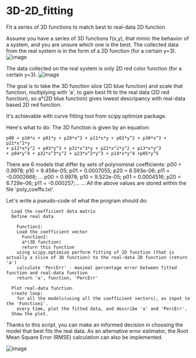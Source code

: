# 3D-2D_fitting
Fit a series of 3D functions to match best to real-data 2D function 

Assume you have a series of 3D functions f(x,y), that mimic the behavior of a system, and you are unsure which one is the best. 
The collected data from the real system is in the form of a 2D function (for a certain y=3).
![image](https://github.com/WitoldSurowka/PYfunc_analysis/assets/115739312/283862ea-0c4c-41c4-8f5b-b84083b26662)

The data collected on the real system is only 2D red color function (for a certain y=3). 
![image](https://github.com/WitoldSurowka/PYfunc_analysis/assets/115739312/bdeac23a-89d2-4ed7-ba0a-79591e8bd490)

The goal is to take the 3D function slice (2D blue function) and scale that function, multiplying with 'a', to gain best fit to the real data (2D red function), so
a*(2D blue function) gives lowest descripancy with real-data based 2D red function. 

It's achievable with curve fitting tool from scipy.optimize package. 

Here's what to do:
The 3D function is given by an equation:

    p00 + p10*x + p01*y + p20*x^2 + p11*x*y + p02*y^2 + p30*x^3 + p21*x^2*y 
    + p12*x*y^2 + p03*y^3 + p31*x^3*y + p22*x^2*y^2 + p13*x*y^3 
    + p04*y^4 + p32*x^3*y^2 + p23*x^2*y^3 + p14*x*y^4 +p05*y^5
  
There are 6 models that differ by sets of polynominal coefficients:
p00 = 0.9978; p10 = 9.456e-05; p01 = 0.0007055; p20 = 6.593e-06; p11 = -0.0002668; ...
p00 = 0.9978; p10 = 9.522e-05; p01 = 0.0004516; p20 = 6.729e-06; p11 = -0.000257;...
...
All the above values are stored within the file 'poly_coeffs.txt'.


Let's write a pseudo-code of what the program should do:

      Load the coefficient data matrix
      Define real data
      
        Function1:
        Load the coefficient vector 
          Function2:
          a*(3D function) 
          return this function
        using scipy.optimize perform fitting of 2D function (that is actually a slice of 3D function) to the real-data 2D function (return 'a')
        calculate 'PercErr' - maximal percentage error between fitted function and real-data function
        return 'a', function, 'PercErr'
      
      Plot real-data function.
      create loop: 
        for all the models(using all the coefficient vectors), as input to the 'Function1'.
        every time, plot the fitted data, and describe 'a' and 'PercErr'.
      Show the plot.

Thanks to this script, you can make an informed decision in choosing the model that best fits the real data. 
As an alternative error estimator, the Root Mean Square Error (RMSE) calculation can also be implemented.

![image](https://github.com/WitoldSurowka/PYfunc_analysis/assets/115739312/a9a3bce6-2b16-4edd-ad22-1dac10fa2fcd)

  
  
  
  
  




